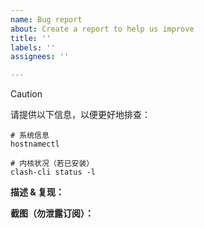 ```yaml
---
name: Bug report
about: Create a report to help us improve
title: ''
labels: ''
assignees: ''

---
```


> [!CAUTION]
>
> 请提供以下信息，以便更好地排查：

```shell
# 系统信息
hostnamectl

# 内核状况（若已安装）
clash-cli status -l
```

**描述 & 复现：**

**截图（勿泄露订阅）：**
